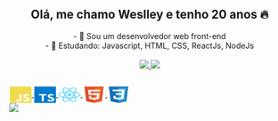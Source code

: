 <h2 align="center"> Olá, me chamo Weslley e tenho 20 anos 🔥 </h2>
<div align="center">
- 🔭 Sou um desenvolvedor web front-end </br>
- 🌱 Estudando: Javascript, HTML, CSS, ReactJs, NodeJs
</div></br>

<div align="center">
  <a href="https://github.com/WesAsDev">
  <img height="180em" src="https://github-readme-stats.vercel.app/api?username=WesAsDev&show_icons=true&theme=github_dark&include_all_commits=true&count_private=true"/>
  <img height="180em" src="https://github-readme-stats.vercel.app/api/top-langs/?username=WesAsDev&layout=compact&langs_count=7&theme=github_dark "/>
</div>

##
  
<div align="center" style="display: inline;">
  <img align="center" alt="Wes-Js" height="30" width="40" src="https://raw.githubusercontent.com/devicons/devicon/master/icons/javascript/javascript-plain.svg">
  <img align="center" alt="Wes-Ts" height="30" width="40" src="https://raw.githubusercontent.com/devicons/devicon/master/icons/typescript/typescript-plain.svg">
  <img align="center" alt="Wes-React" height="30" width="40" src="https://raw.githubusercontent.com/devicons/devicon/master/icons/react/react-original.svg">
  <img align="center" alt="Wes-HTML" height="30" width="40" src="https://raw.githubusercontent.com/devicons/devicon/master/icons/html5/html5-original.svg">
  <img align="center" alt="Wes-CSS" height="30" width="40" src="https://raw.githubusercontent.com/devicons/devicon/master/icons/css3/css3-original.svg">
</div>
</br>
<div align="center" style="display: inline;">
   <a href="https://www.linkedin.com/in/wesasdev"><img src="https://img.shields.io/badge/LinkedIn-0077B5?style=for-the-badge&logo=linkedin&logoColor=white"/></a>
 </div>

